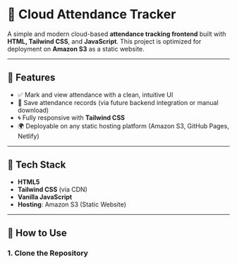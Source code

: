 # 📌 Cloud Attendance Tracker

A simple and modern cloud-based **attendance tracking frontend** built with **HTML, Tailwind CSS**, and **JavaScript**. This project is optimized for deployment on **Amazon S3** as a static website.

---

## 🌟 Features

- ✅ Mark and view attendance with a clean, intuitive UI
- 🧾 Save attendance records (via future backend integration or manual download)
- 🌀 Fully responsive with **Tailwind CSS**
- 🌍 Deployable on any static hosting platform (Amazon S3, GitHub Pages, Netlify)

---

## 🔧 Tech Stack

- **HTML5**
- **Tailwind CSS** (via CDN)
- **Vanilla JavaScript**
- **Hosting**: Amazon S3 (Static Website)

---

## 🚀 How to Use

### 1. Clone the Repository



